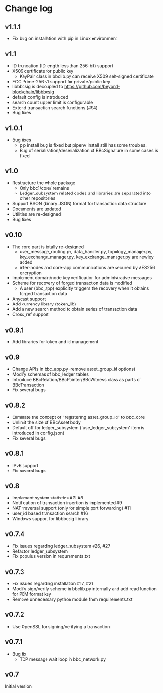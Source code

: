 Change log
======

## v1.1.1
* Fix bug on installation with pip in Linux environment

## v1.1
* ID truncation (ID length less than 256-bit) support
* X509 certificate for public key
  * KeyPair class in bbclib.py can receive X509 self-signed certificate
* ECC Prime-256 v1 support for private/public key
* libbbcsig is decoupled to https://github.com/beyond-blockchain/libbbcsig
* default config is introduced
* search count upper limit is configurable
* Extend transaction search functions (#94)
* Bug fixes

## v1.0.1
* Bug fixes
  * pip install bug is fixed but pipenv install still has some troubles.
  * Bug of serialization/deserialization of BBcSignature in some cases is fixed

## v1.0
* Restructure the whole package
  * Only bbc1/core/ remains
  * Ledger_subsystem related codes and libraries are separated into other repositories
* Support BSON (binary JSON) format for transaction data structure
* Documents are updated
* Utilities are re-designed
* Bug fixes

## v0.10
* The core part is totally re-designed
  * user_message_routing.py, data_handler.py, topology_manager.py, key_exchange_manager.py, key_exchange_manager.py are newley added
  * inter-nodes and core-app communications are secured by AES256 encryption
* Implement domain/node key verification for administrative messages
* Scheme for recovery of forged transaction data is modified
  * A user (bbc_app) explicitly triggers the recovery when it obtains forged transaction data
* Anycast support
* Add currency library (token_lib)
* Add a new search method to obtain series of transaction data
* Cross_ref support

## v0.9.1
* Add libraries for token and id management

## v0.9
* Change APIs in bbc_app.py (remove asset_group_id options)
* Modify schemas of bbc_ledger tables
* Introduce BBcRelation/BBcPointer/BBcWitness class as parts of BBcTransaction
* Fix several bugs

## v0.8.2
* Eliminate the concept of "registering asset_group_id" to bbc_core
* Unlimit the size of BBcAsset body
* Default off for ledger_subsystem ('use_ledger_subsystem' item is introduced in config.json)
* Fix several bugs

## v0.8.1
* IPv6 support
* Fix several bugs

## v0.8
* Implement system statistics API #8
* Notification of transaction insertion is implemented #9
* NAT traversal support (only for simple port forwarding) #11
* user_id based transaction search #16
* Windows support for libbbcsig library

## v0.7.4
* Fix issues regarding ledger_subsystem #26, #27
* Refactor ledger_subsystem
* Fix populus version in requrements.txt

## v0.7.3
* Fix issues regarding installation #17, #21
* Modify sign/verify scheme in bbclib.py internally and add read function for PEM format key
* Remove unnecessary python module from requirements.txt

## v0.7.2
* Use OpenSSL for signing/verifying a transaction

## v0.7.1
* Bug fix
  - TCP message wait loop in bbc_network.py
 
## v0.7
Initial version
